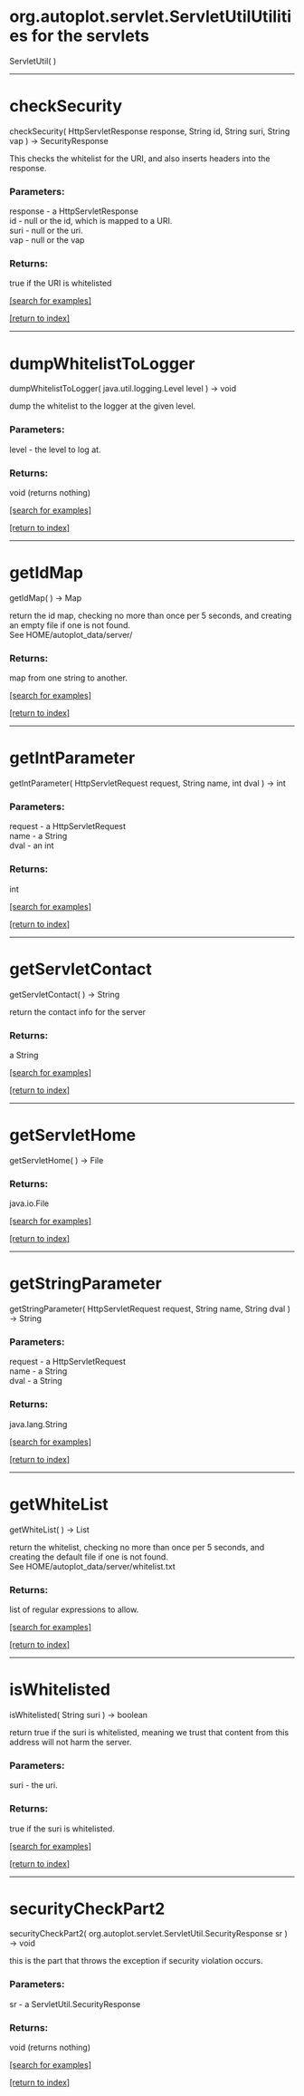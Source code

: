 # org.autoplot.servlet.ServletUtilUtilities for the servlets
ServletUtil( )


***
<a name="checkSecurity"></a>
# checkSecurity
checkSecurity( HttpServletResponse response, String id, String suri, String vap ) &rarr; SecurityResponse

This checks the whitelist for the URI, and also inserts headers into the response.

### Parameters:
response - a HttpServletResponse
<br>id - null or the id, which is mapped to a URI.
<br>suri - null or the uri.
<br>vap - null or the vap

### Returns:
true if the URI is whitelisted

<a href="https://github.com/autoplot/dev/search?q=checkSecurity&unscoped_q=checkSecurity">[search for examples]</a>

<a href="https://github.com/autoplot/documentation/blob/master/javadoc/index-all.md">[return to index]</a>

***
<a name="dumpWhitelistToLogger"></a>
# dumpWhitelistToLogger
dumpWhitelistToLogger( java.util.logging.Level level ) &rarr; void

dump the whitelist to the logger at the given level.

### Parameters:
level - the level to log at.

### Returns:
void (returns nothing)


<a href="https://github.com/autoplot/dev/search?q=dumpWhitelistToLogger&unscoped_q=dumpWhitelistToLogger">[search for examples]</a>

<a href="https://github.com/autoplot/documentation/blob/master/javadoc/index-all.md">[return to index]</a>

***
<a name="getIdMap"></a>
# getIdMap
getIdMap(  ) &rarr; Map

return the id map, checking no more than once per 5 seconds, and
 creating an empty file if one is not found.  
 See HOME/autoplot_data/server/

### Returns:
map from one string to another.

<a href="https://github.com/autoplot/dev/search?q=getIdMap&unscoped_q=getIdMap">[search for examples]</a>

<a href="https://github.com/autoplot/documentation/blob/master/javadoc/index-all.md">[return to index]</a>

***
<a name="getIntParameter"></a>
# getIntParameter
getIntParameter( HttpServletRequest request, String name, int dval ) &rarr; int



### Parameters:
request - a HttpServletRequest
<br>name - a String
<br>dval - an int

### Returns:
int


<a href="https://github.com/autoplot/dev/search?q=getIntParameter&unscoped_q=getIntParameter">[search for examples]</a>

<a href="https://github.com/autoplot/documentation/blob/master/javadoc/index-all.md">[return to index]</a>

***
<a name="getServletContact"></a>
# getServletContact
getServletContact(  ) &rarr; String

return the contact info for the server

### Returns:
a String


<a href="https://github.com/autoplot/dev/search?q=getServletContact&unscoped_q=getServletContact">[search for examples]</a>

<a href="https://github.com/autoplot/documentation/blob/master/javadoc/index-all.md">[return to index]</a>

***
<a name="getServletHome"></a>
# getServletHome
getServletHome(  ) &rarr; File



### Returns:
java.io.File


<a href="https://github.com/autoplot/dev/search?q=getServletHome&unscoped_q=getServletHome">[search for examples]</a>

<a href="https://github.com/autoplot/documentation/blob/master/javadoc/index-all.md">[return to index]</a>

***
<a name="getStringParameter"></a>
# getStringParameter
getStringParameter( HttpServletRequest request, String name, String dval ) &rarr; String



### Parameters:
request - a HttpServletRequest
<br>name - a String
<br>dval - a String

### Returns:
java.lang.String


<a href="https://github.com/autoplot/dev/search?q=getStringParameter&unscoped_q=getStringParameter">[search for examples]</a>

<a href="https://github.com/autoplot/documentation/blob/master/javadoc/index-all.md">[return to index]</a>

***
<a name="getWhiteList"></a>
# getWhiteList
getWhiteList(  ) &rarr; List

return the whitelist, checking no more than once per 5 seconds, and
 creating the default file if one is not found.  
 See HOME/autoplot_data/server/whitelist.txt

### Returns:
list of regular expressions to allow.

<a href="https://github.com/autoplot/dev/search?q=getWhiteList&unscoped_q=getWhiteList">[search for examples]</a>

<a href="https://github.com/autoplot/documentation/blob/master/javadoc/index-all.md">[return to index]</a>

***
<a name="isWhitelisted"></a>
# isWhitelisted
isWhitelisted( String suri ) &rarr; boolean

return true if the suri is whitelisted, meaning we trust that 
 content from this address will not harm the server.

### Parameters:
suri - the uri.

### Returns:
true if the suri is whitelisted.

<a href="https://github.com/autoplot/dev/search?q=isWhitelisted&unscoped_q=isWhitelisted">[search for examples]</a>

<a href="https://github.com/autoplot/documentation/blob/master/javadoc/index-all.md">[return to index]</a>

***
<a name="securityCheckPart2"></a>
# securityCheckPart2
securityCheckPart2( org.autoplot.servlet.ServletUtil.SecurityResponse sr ) &rarr; void

this is the part that throws the exception if security violation occurs.

### Parameters:
sr - a ServletUtil.SecurityResponse

### Returns:
void (returns nothing)


<a href="https://github.com/autoplot/dev/search?q=securityCheckPart2&unscoped_q=securityCheckPart2">[search for examples]</a>

<a href="https://github.com/autoplot/documentation/blob/master/javadoc/index-all.md">[return to index]</a>

